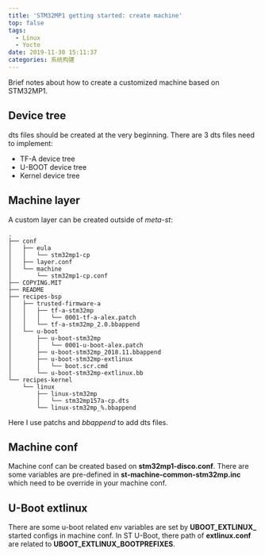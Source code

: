 ```yaml
---
title: 'STM32MP1 getting started: create machine'
top: false
tags:
  - Linux
  - Yocto
date: 2019-11-30 15:11:37
categories: 系统构建
---
```

Brief notes about how to create a customized machine based on STM32MP1.
<!--more-->

## Device tree

dts files should be created at the very beginning. There are 3 dts files need to implement:
- TF-A device tree
- U-BOOT device tree
- Kernel device tree

## Machine layer

A custom layer can be created outside of *meta-st*:
```
.
├── conf
│   ├── eula
│   │   └── stm32mp1-cp
│   ├── layer.conf
│   └── machine
│       └── stm32mp1-cp.conf
├── COPYING.MIT
├── README
├── recipes-bsp
│   ├── trusted-firmware-a
│   │   ├── tf-a-stm32mp
│   │   │   └── 0001-tf-a-alex.patch
│   │   └── tf-a-stm32mp_2.0.bbappend
│   └── u-boot
│       ├── u-boot-stm32mp
│       │   └── 0001-u-boot-alex.patch
│       ├── u-boot-stm32mp_2018.11.bbappend
│       ├── u-boot-stm32mp-extlinux
│       │   └── boot.scr.cmd
│       └── u-boot-stm32mp-extlinux.bb
└── recipes-kernel
    └── linux
        ├── linux-stm32mp
        │   └── stm32mp157a-cp.dts
        └── linux-stm32mp_%.bbappend
```
Here I use patchs and *bbappend* to add dts files.

## Machine conf

Machine conf can be created based on **stm32mp1-disco.conf**. There are some variables are pre-defined in **st-machine-common-stm32mp.inc** which need to be override in your machine conf.

## U-Boot extlinux

There are some u-boot related env variables are set by **UBOOT_EXTLINUX_** started configs in machine conf. In ST U-Boot, there path of **extlinux.conf** are related to **UBOOT_EXTLINUX_BOOTPREFIXES**.
